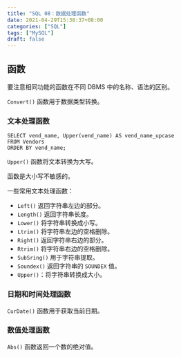 ```yaml
---
title: "SQL 08：数据处理函数"
date: 2021-04-29T15:38:37+08:00
categories: ["SQL"]
tags: ["MySQL"]
draft: false
---
```


## 函数

要注意相同功能的函数在不同 DBMS 中的名称、语法的区别。

`Convert()` 函数用于数据类型转换。

<!--more-->

### 文本处理函数

```mysql
SELECT vend_name, Upper(vend_name) AS vend_name_upcase
FROM Vendors
ORDER BY vend_name;
```

`Upper()` 函数将文本转换为大写。

函数是大小写不敏感的。

一些常用文本处理函数：

- `Left()` 返回字符串左边的部分。
- `Length()` 返回字符串长度。
- `Lower()` 将字符串转换成小写。
- `Ltrim()` 将字符串左边的空格删除。
- `Right()` 返回字符串右边的部分。
- `Rtrim()` 将字符串右边的空格删除。
- `SubSring()` 用于字符串提取。
- `Soundex()` 返回字符串的 `SOUNDEX` 值。
- `Upper()`：将字符串转换成大小。

### 日期和时间处理函数

`CurDate()` 函数用于获取当前日期。

### 数值处理函数

`Abs()` 函数返回一个数的绝对值。